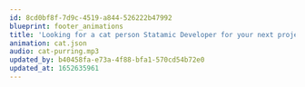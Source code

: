 ```yaml
---
id: 8cd0bf8f-7d9c-4519-a844-526222b47992
blueprint: footer_animations
title: 'Looking for a cat person Statamic Developer for your next project?'
animation: cat.json
audio: cat-purring.mp3
updated_by: b40458fa-e73a-4f88-bfa1-570cd54b72e0
updated_at: 1652635961
---
```

